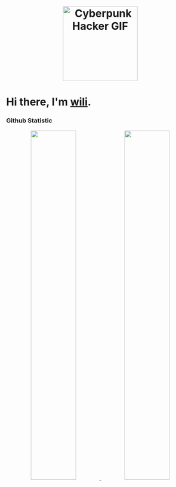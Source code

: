 <h1 align="center">
  <img src="https://media4.giphy.com/media/v1.Y2lkPTc5MGI3NjExZ3JyZzc5bGN0aWVzdnA5anFrYWdrZmh0NmF4dW1uNGwzYm00bjFxcSZlcD12MV9pbnRlcm5hbF9naWZfYnlfaWQmY3Q9cw/iFy6JPjkjM9GDHykZo/giphy.gif" alt="Cyberpunk Hacker GIF" width="200"/>
</h1>

# Hi there, I'm [wili](https://e41231473.github.io/portfolio/).

 ### Github Statistic
<p align="center">
<a href="https://github.com/E41231473">
  <img width="49%" src="https://github-readme-stats-eight-theta.vercel.app/api?username=E41231473&show_icons=true&theme=algolia&include_all_commits=true&count_private=true"/>
    <img width="49%" src="https://github-readme-streak-stats.herokuapp.com/?user=E41231473&theme=algolia" />
</a>
</p>
